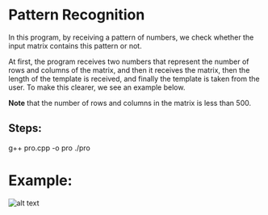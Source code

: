 # Pattern Recognition

In this program, by receiving a pattern of numbers, we check whether the input matrix contains this pattern or not.

At first, the program receives two numbers that represent the number of rows and columns of the matrix, and then it receives the matrix, then the length of the template is received, and finally the template is taken from the user. To make this clearer, we see an example below.

**Note** that the number of rows and columns in the matrix is less than 500.

## Steps:
g++ pro.cpp -o pro
./pro

# Example:
![alt text](https://github.com/fark00/DS-Arch/blob/master/run.png?raw=true)

